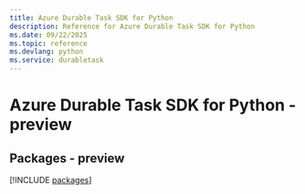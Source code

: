 ```yaml
---
title: Azure Durable Task SDK for Python
description: Reference for Azure Durable Task SDK for Python
ms.date: 09/22/2025
ms.topic: reference
ms.devlang: python
ms.service: durabletask
---
```

# Azure Durable Task SDK for Python - preview
## Packages - preview
[!INCLUDE [packages](durable-task-index.md)]
